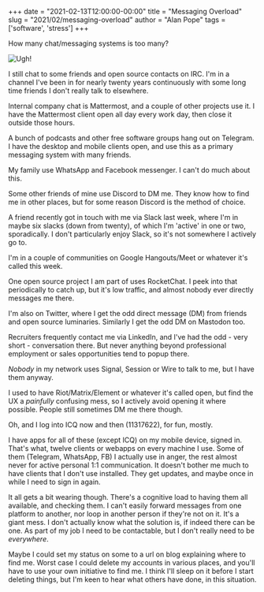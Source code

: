 +++
date = "2021-02-13T12:00:00-00:00"
title = "Messaging Overload"
slug = "2021/02/messaging-overload"
author = "Alan Pope"
tags = ['software', 'stress']
+++

How many chat/messaging systems is too many?

![Ugh!](/blog/images/2021-02-13/ugh.jpg)

I still chat to some friends and open source contacts on IRC. I'm in a channel I've been in for nearly twenty years continuously with some long time friends I don't really talk to elsewhere.

Internal company chat is Mattermost, and a couple of other projects use it. I have the Mattermost client open all day every work day, then close it outside those hours.

A bunch of podcasts and other free software groups hang out on Telegram. I have the desktop and mobile clients open, and use this as a primary messaging system with many friends.

My family use WhatsApp and Facebook messenger. I can't do much about this.

Some other friends of mine use Discord to DM me. They know how to find me in other places, but for some reason Discord is the method of choice. 

A friend recently got in touch with me via Slack last week, where I'm in maybe six slacks (down from twenty), of which I'm 'active' in one or two, sporadically. I don't particularly enjoy Slack, so it's not somewhere I actively go to.

I'm in a couple of communities on Google Hangouts/Meet or whatever it's called this week. 

One open source project I am part of uses RocketChat. I peek into that periodically to catch up, but it's low traffic, and almost nobody ever directly messages me there.

I'm also on Twitter, where I get the odd direct message (DM) from friends and open source luminaries. Similarly I get the odd DM on Mastodon too.

Recruiters frequently contact me via LinkedIn, and I've had the odd - very short - conversation there. But never anything beyond professional employment or sales opportunities tend to popup there.

*Nobody* in my network uses Signal, Session or Wire to talk to me, but I have them anyway.

I used to have Riot/Matrix/Element or whatever it's called open, but find the UX a *painfully* confusing mess, so I actively avoid opening it where possible. People still sometimes DM me there though.

Oh, and I log into ICQ now and then (11317622), for fun, mostly.

I have apps for all of these (except ICQ) on my mobile device, signed in. That's what, twelve clients or webapps on every machine I use. Some of them (Telegram, WhatsApp, FB) I actually use in anger, the rest almost never for active personal 1:1 communication. It doesn't bother me much to have clients that I don't use installed. They get updates, and maybe once in while I need to sign in again.

It all gets a bit wearing though. There's a cognitive load to having them all available, and checking them. I can't easily forward messages from one platform to another, nor loop in another person if they're not on it. It's a giant mess. I don't actually know what the solution is, if indeed there can be one. As part of my job I need to be contactable, but I don't really need to be *everywhere*. 

Maybe I could set my status on some to a url on blog explaining where to find me. Worst case I could delete my accounts in various places, and you'll have to use your own initiative to find me. I think I'll sleep on it before I start deleting things, but I'm keen to hear what others have done, in this situation. 